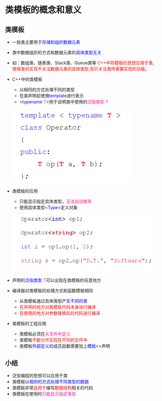 # 类模板的概念和意义
## 类模板
- 一些类主要用于<font color=blue>存储和组织数据元素</font>
- 类中数据组织的方式和数据元素的<font color=blue>具体类型无关</font>
- 如：数组类、链表类、Stack类、Queue类等
  <font color=red>C++中将模板的思想应用于类,使得类的实现不关注数据元素的具体类型,而只关注类所需要实现的功能。</font>
- C++中的类模板
  - 以相同的方式处理不同的类型
  - 在类声明前使用<font color=blue>template</font>进行表示
  - <<font color=blue>typename</font> <font color=deeppink>T</font>>用于说明类中使用的<font color=deeppink>泛指类型 T</font>
  
  ![Alt text](image.png)

- 类模板的应用
  - 只能显示指定具体类型，<font color=deeppink>无法自动推导</font>
  - 使用具体类型<<font color=blue>Type</font>>定义对象
  
  ![Alt text](image-1.png)

- 声明的<font color=blue>泛指类型</font> <font color=deeppink>T</font>可以出现在类模板的任意地方
- 编译器对类模板的处理方式和函数模板相同
  - 从类模板通过具体类型<font color=blue>产生不同的类</font>
  - <font color=red>在声明的地方对类模板代码本身进行编译</font>
  - <font color=red>在使用的地方对参数替换后的代码进行编译</font>
- 类模板的工程应用
  - 类模板必须在<font color=deeppink>头文件中定义</font>
  - 类模板<font color=red>不能分开实现在不同的文件中</font>
  - 类模板<font color=blue>外部定义的</font>成员函数需要加上<font color=blue>模板<></font>声明
  
## 小结
- 泛型编程的思想可以应用于类
- 类模板以<font color=blue>相同的方式处理不同类型的数据</font>
- 类模板非常<font color=red>适用于</font>编写<font color=red>数据结构</font>相关的代码
- 类模板在使用时<font color=deeppink>只能显示指定类型</font>